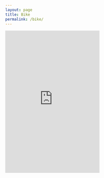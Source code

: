 ```yaml
---
layout: page
title: Bike
permalink: /bike/
---
```

<iframe height='454' width='300' frameborder='0' allowtransparency='true' scrolling='no' src='https://www.strava.com/athletes/88701105/latest-rides/5ada146438a0df28aecd24135842bc95345cbccb'></iframe>